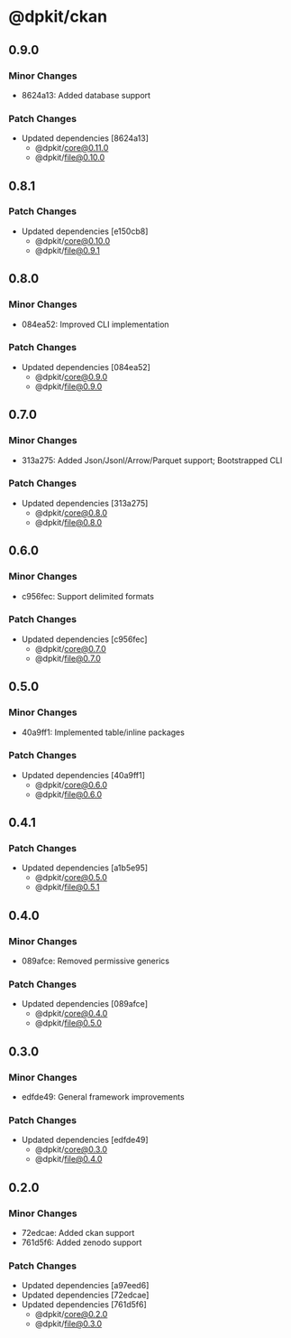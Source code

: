 # @dpkit/ckan

## 0.9.0

### Minor Changes

- 8624a13: Added database support

### Patch Changes

- Updated dependencies [8624a13]
  - @dpkit/core@0.11.0
  - @dpkit/file@0.10.0

## 0.8.1

### Patch Changes

- Updated dependencies [e150cb8]
  - @dpkit/core@0.10.0
  - @dpkit/file@0.9.1

## 0.8.0

### Minor Changes

- 084ea52: Improved CLI implementation

### Patch Changes

- Updated dependencies [084ea52]
  - @dpkit/core@0.9.0
  - @dpkit/file@0.9.0

## 0.7.0

### Minor Changes

- 313a275: Added Json/Jsonl/Arrow/Parquet support; Bootstrapped CLI

### Patch Changes

- Updated dependencies [313a275]
  - @dpkit/core@0.8.0
  - @dpkit/file@0.8.0

## 0.6.0

### Minor Changes

- c956fec: Support delimited formats

### Patch Changes

- Updated dependencies [c956fec]
  - @dpkit/core@0.7.0
  - @dpkit/file@0.7.0

## 0.5.0

### Minor Changes

- 40a9ff1: Implemented table/inline packages

### Patch Changes

- Updated dependencies [40a9ff1]
  - @dpkit/core@0.6.0
  - @dpkit/file@0.6.0

## 0.4.1

### Patch Changes

- Updated dependencies [a1b5e95]
  - @dpkit/core@0.5.0
  - @dpkit/file@0.5.1

## 0.4.0

### Minor Changes

- 089afce: Removed permissive generics

### Patch Changes

- Updated dependencies [089afce]
  - @dpkit/core@0.4.0
  - @dpkit/file@0.5.0

## 0.3.0

### Minor Changes

- edfde49: General framework improvements

### Patch Changes

- Updated dependencies [edfde49]
  - @dpkit/core@0.3.0
  - @dpkit/file@0.4.0

## 0.2.0

### Minor Changes

- 72edcae: Added ckan support
- 761d5f6: Added zenodo support

### Patch Changes

- Updated dependencies [a97eed6]
- Updated dependencies [72edcae]
- Updated dependencies [761d5f6]
  - @dpkit/core@0.2.0
  - @dpkit/file@0.3.0
